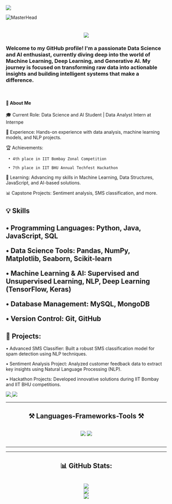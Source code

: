 [![](https://visitcount.itsvg.in/api?id=Adarshmishra5511&icon=0&color=12)](https://visitcount.itsvg.in)

![MasterHead](https://user-images.githubusercontent.com/90236635/232446433-d5540fa2-fe28-4bb8-b929-cdb51fe61336.gif)

<h1 align="center">
    <img src="https://readme-typing-svg.herokuapp.com/?font=Righteous&size=35&center=true&vCenter=true&width=500&height=70&duration=4000&lines=Hi+There!+👋;+I'm+Adarsh+Mishra!;" />
</h1>

<h3 >Welcome to my GitHub profile! I'm a passionate Data Science and AI enthusiast, currently diving deep into the world of Machine Learning, Deep Learning, and Generative AI. My journey is focused on transforming raw data into actionable insights and building intelligent systems that make a difference.</h3>

<br/>

<div>

<h4>🔭 About Me</h4>

<p>🎓 Current Role: Data Science and AI Student | Data Analyst Intern at Internpe</p>

💼 Experience: Hands-on experience with data analysis, machine learning models, and NLP projects.

🏆 Achievements: 

     • 4th place in IIT Bombay Zonal Competition
    
     • 7th place in IIT BHU Annual Techfest Hackathon
    
🌱 Learning: Advancing my skills in Machine Learning, Data Structures, JavaScript, and AI-based solutions.

📊 Capstone Projects: Sentiment analysis, SMS classification, and more.

 </div>

 <div>

<h2>💡 Skills <h2>
 
 • Programming Languages: Python, Java, JavaScript, SQL
 
 • Data Science Tools: Pandas, NumPy, Matplotlib, Seaborn, Scikit-learn
 
 • Machine Learning & AI: Supervised and Unsupervised Learning, NLP, Deep Learning (TensorFlow, Keras)
 
 • Database Management: MySQL, MongoDB
 
 • Version Control: Git, GitHub

 </div>
 <div>
     
   <h2>🚀 Projects:</h2>
     
  • Advanced SMS Classifier: Built a robust SMS classification model for spam detection using NLP techniques.
     
  • Sentiment Analysis Project: Analyzed customer feedback data to extract key insights using Natural Language Processing (NLP).
  
  • Hackathon Projects: Developed innovative solutions during IIT Bombay and IIT BHU competitions.
  
 </div>
 
<div> 
  <a href="adarshmishra5511@gmail.com">
    <img src="https://img.shields.io/badge/Gmail-333333?style=for-the-badge&logo=gmail&logoColor=red" />
  </a>
  <a href="https://www.linkedin.com/in/adarsh-mishra-86b8b8250/" target="_blank">
    <img src="https://img.shields.io/badge/LinkedIn-0077B5?style=for-the-badge&logo=linkedin&logoColor=white" target="_blank" />
  </a>
  </div>

 <hr/>
 
<h2 align="center">⚒ Languages-Frameworks-Tools ⚒</h2>
<br/>
<div align="center">
    <img src="https://skillicons.dev/icons?i=python,java,sql,numpy,pandas,matploit,seaborn,machinelearning" />
    <img src="https://skillicons.dev/icons?i=deeplearning,neuralnetwork,aws,ibmcloud,git,scikitlearn" /><br>
</div>

<br/>
<hr/>

<!--<div align="center">
  <h2>🐍 My Contributions 🐍</h2>
  <br>
  <img alt="snake eating my contributions" src="https://raw.githubusercontent.com/AnujTiwari-Student/AnujTiwari-Student/output/github-contribution-grid-snake.svg" />
  
  <br/><br/><br/>
</div>-->

<hr/>

<div align="center">
  <h2>📊 GitHub Stats:</h2>
  <br/>
  <img src="https://github-readme-stats.vercel.app/api?username=Adarshmishra5511&theme=dark&hide_border=false&include_all_commits=false&count_private=false"/>
  <br/>
  <img src="https://github-readme-streak-stats.herokuapp.com/?user=Adarshmishra5511&theme=dark&hide_border=false"/>
  <br/>
  <img src="https://github-readme-stats.vercel.app/api/top-langs/?username=Adarshmishra55111&theme=dark&hide_border=false&include_all_commits=false&count_private=false&layout=compact"/>
</div>

<br/>

<!--<hr/>

## 💰 You can help me by Donating
[![PayPal](https://img.shields.io/badge/PayPal-00457C?style=for-the-badge&logo=paypal&logoColor=white)](https://paypal.me/anuj2901) 

<br/>

